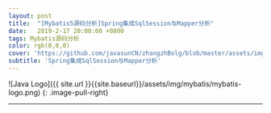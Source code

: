 ```yaml
---
layout: post
title:  "[Mybatis5源码分析]Spring集成SqlSession与Mapper分析"
date:   2019-2-17 20:00:00 +0800
tags: Mybatis源码分析
color: rgb(0,0,0)
cover: 'https://github.com/javasunCN/zhangzhBolg/blob/master/assets/img/spring/spring.jpg?raw=true'
subtitle: 'Spring集成SqlSession与Mapper分析'
---
```


![Java Logo]({{ site.url }}{{site.baseurl}}/assets/img/mybatis/mybatis-logo.png)
{: .image-pull-right}

------------------------















